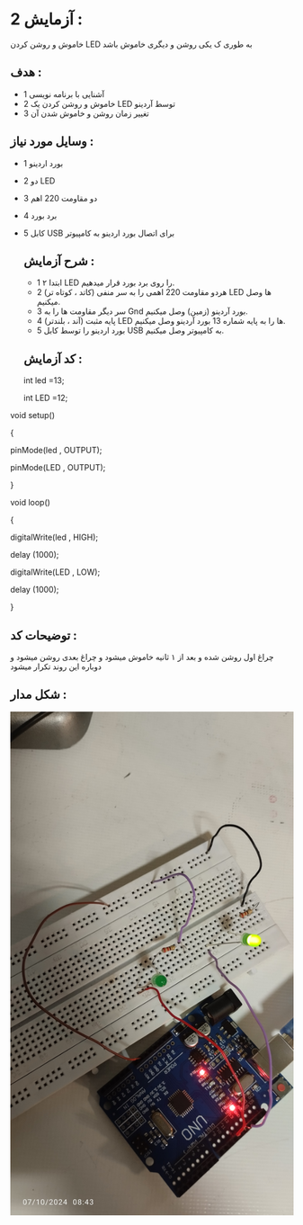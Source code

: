 # آزمایش 2 :
خاموش و روشن کردن LED به طوری ک یکی روشن و دیگری خاموش باشد


## هدف :
* 1 آشنایی با برنامه نویسی
* 2 خاموش و روشن کردن یک LED توسط آردینو
* 3 تغییر زمان روشن و خاموش شدن آن


## وسایل مورد نیاز :
* 1 بورد اردینو
* 2 دو LED
* 3 دو مقاومت 220 اهم
* 4 برد بورد
* 5 کابل  USB  برای اتصال بورد اردینو به کامپیوتر


  ## شرح آزمایش :
  * 1 ابتدا ۲ LED را روی برد بورد قرار میدهیم.
  * 2 هردو مقاومت 220 اهمی را به سر منفی (کاتد ، کوتاه تر) LED ها وصل میکنیم.
  * 3 سر دیگر مقاومت ها را به Gnd بورد آردینو (زمین) وصل میکنیم.
  * 4 پایه مثبت (آند ، بلندتر) LED ها را به پایه شماره 13 بورد آردینو وصل میکنیم.
  * 5 بورد اردینو را توسط کابل  USB  به کامپیوتر وصل میکنیم.

 
  ## کد آزمایش :
  int led =13;
  
  int LED =12;
  
void setup() 

{

pinMode(led , OUTPUT);

pinMode(LED , OUTPUT);

}

void loop() 

{

digitalWrite(led , HIGH);

delay (1000);

digitalWrite(LED , LOW);

delay (1000);

}


  ## توضیحات کد  :
  چراغ اول روشن شده و بعد از ۱ ثانیه خاموش میشود و چراغ بعدی روشن میشود و  دوباره این روند تکرار میشود


## شکل مدار :
![توضیح تصویر](https://github.com/Rahel12384/microprocessor-2/blob/main/Micro1/Report%202/IMG_20241007_084330.jpg)



